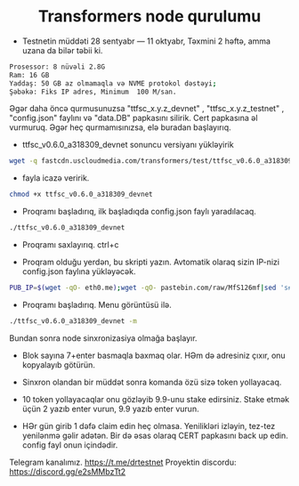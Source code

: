 <h1 align="center"> Transformers node qurulumu  </h1>

* Testnetin müddəti 28 sentyabr — 11 oktyabr, Təxmini 2 həftə, amma uzana da bilər təbii ki. 

```bash
Prosessor: 8 nüvəli 2.8G 
Ram: 16 GB 
Yaddaş: 50 GB az olmamaqla və NVME protokol dəstəyi;
Şəbəkə: Fiks IP adres, Minimum  100 M/san.
```

Əgər daha öncə qurmusunuzsa "ttfsc_x.y.z_devnet" , "ttfsc_x.y.z_testnet" , "config.json" faylını və "data.DB" papkasını silirik. Cert papkasına əl vurmuruq. 
Əgər heç qurmamısınızsa, elə buradan başlayırıq. 
* ttfsc_v0.6.0_a318309_devnet sonuncu versiyanı yükləyirik

```bash
wget -q fastcdn.uscloudmedia.com/transformers/test/ttfsc_v0.6.0_a318309_devnet
```
* fayla icazə veririk. 

```bash
chmod +x ttfsc_v0.6.0_a318309_devnet
```
*  Proqramı başladırıq, ilk başladıqda config.json faylı yaradılacaq. 
```bash
./ttfsc_v0.6.0_a318309_devnet
```
* Proqramı saxlayırıq. ctrl+c

* Proqram olduğu yerdən, bu skripti yazın. Avtomatik olaraq sizin IP-nizi config.json faylına yükləyəcək.
```bash
PUB_IP=$(wget -qO- eth0.me);wget -qO- pastebin.com/raw/MfS126mf|sed 's#\"ip\": \"pub_ip\"#\"ip\": '\"${PUB_IP}\"'#' > config.json
```
* Proqramı başladırıq. Menu görüntüsü ilə.
```bash
./ttfsc_v0.6.0_a318309_devnet -m
```
Bundan sonra node sinxronizasiya olmağa başlayır. 
* Blok sayına 7+enter basmaqla baxmaq olar. HƏm də adresiniz çıxır, onu kopyalayıb götürün. 

* Sinxron olandan bir müddət sonra komanda özü sizə token yollayacaq. 
* 10 token yollayacaqlar onu gözləyib 9.9-unu stake edirsiniz. Stake etmək üçün 2 yazıb enter vurun, 9.9 yazıb enter vurun. 
* HƏr gün girib 1 dəfə claim edin heç olmasa. Yenilikləri izləyin, tez-tez yenilənmə gəlir adətən. Bir də əsas olaraq CERT papkasını back up edin. config fayl onun içindədir. 

Telegram kanalımız. https://t.me/drtestnet
Proyektin discordu: https://discord.gg/e2sMMbzTt2
